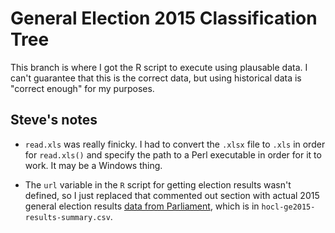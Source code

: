 # General Election 2015 Classification Tree

This branch is where I got the R script to execute using plausable data. I can't guarantee that this is the correct data, but using historical data is "correct enough" for my purposes. 

## Steve's notes

* `read.xls` was really finicky. I had to convert the `.xlsx` file to `.xls` in order for `read.xls()` and specify the path to a Perl executable in order for it to work. It may be a Windows thing.

* The `url` variable in the `R` script for getting election results wasn't defined, so I just replaced that commented out section with actual 2015 general election results [data from Parliament](http://www.data.parliament.uk/dataset/general-election-2015), which is in `hocl-ge2015-results-summary.csv`.